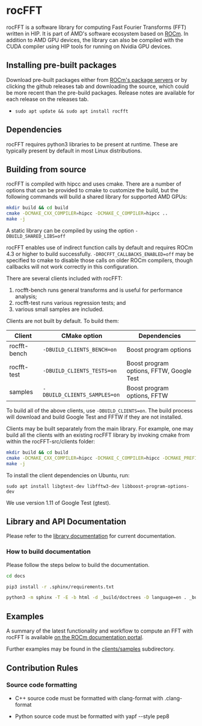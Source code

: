 # rocFFT

rocFFT is a software library for computing Fast Fourier Transforms
(FFT) written in HIP. It is part of AMD's software ecosystem based on
[ROCm][1]. In addition to AMD GPU devices, the library can also be
compiled with the CUDA compiler using HIP tools for running on Nvidia
GPU devices.

## Installing pre-built packages

Download pre-built packages either from [ROCm's package servers][2]
or by clicking the github releases tab and downloading the source,
which could be more recent than the pre-build packages.  Release notes
are available for each release on the releases tab.

* `sudo apt update && sudo apt install rocfft`

## Dependencies

rocFFT requires python3 libraries to be present at runtime.  These are
typically present by default in most Linux distributions.

## Building from source

rocFFT is compiled with hipcc and uses cmake.  There are a number of options
that can be provided to cmake to customize the build, but the following
commands will build a shared library for supported AMD GPUs:

```Bash
mkdir build && cd build
cmake -DCMAKE_CXX_COMPILER=hipcc -DCMAKE_C_COMPILER=hipcc .. 
make -j
```

A static library can be compiled by using the option `-DBUILD_SHARED_LIBS=off`

rocFFT enables use of indirect function calls by default and requires
ROCm 4.3 or higher to build successfully.
`-DROCFFT_CALLBACKS_ENABLED=off` may be specified to cmake to disable
those calls on older ROCm compilers, though callbacks will not work
correctly in this configuration.

There are several clients included with rocFFT:

1. rocfft-bench runs general transforms and is useful for performance analysis;
2. rocfft-test runs various regression tests; and
3. various small samples are included.

Clients are not built by default.  To build them:

| Client          | CMake option                  | Dependencies                             |
|-----------------|-------------------------------|------------------------------------------|
| rocfft-bench    | `-DBUILD_CLIENTS_BENCH=on`    | Boost program options                    |
| rocfft-test     | `-DBUILD_CLIENTS_TESTS=on`    | Boost program options, FFTW, Google Test |
| samples         | `-DBUILD_CLIENTS_SAMPLES=on`  | Boost program options, FFTW              |

To build all of the above clients, use `-DBUILD_CLIENTS=on`. The build process will 
download and build Google Test and FFTW if they are not installed.

Clients may be built separately from the main library. For example, one may build
all the clients with an existing rocFFT library by invoking cmake from within the 
rocFFT-src/clients folder: 

```Bash
mkdir build && cd build
cmake -DCMAKE_CXX_COMPILER=hipcc -DCMAKE_C_COMPILER=hipcc -DCMAKE_PREFIX_PATH=/path/to/rocFFT-lib ..
make -j
```

To install the client dependencies on Ubuntu, run:

```
sudo apt install libgtest-dev libfftw3-dev libboost-program-options-dev
```

We use version 1.11 of Google Test (gtest).

## Library and API Documentation

Please refer to the [library documentation][3] for current documentation.

### How to build documentation

Please follow the steps below to build the documentation.

```Bash
cd docs

pip3 install -r .sphinx/requirements.txt

python3 -m sphinx -T -E -b html -d _build/doctrees -D language=en . _build/html
```

## Examples

A summary of the latest functionality and workflow to compute an FFT with rocFFT is available [on the ROCm documentation portal][3].

Further examples may be found in the [clients/samples][4] subdirectory.

[1]: https://github.com/RadeonOpenCompute
[2]: https://rocm.docs.amd.com/en/latest/deploy/linux/install.html
[3]: https://rocm.docs.amd.com/projects/rocFFT/en/latest/
[4]: clients/samples

## Contribution Rules

### Source code formatting

* C++ source code must be formatted with clang-format with .clang-format

* Python source code must be formatted with yapf --style pep8
